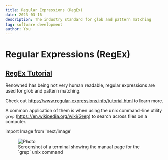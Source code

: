 ```yaml
---
title: Regular Expressions (RegEx)
date: 2023-03-16
description: The industry standard for glob and pattern matching
tag: software development
author: You
---
```


# Regular Expressions (RegEx)

## [RegEx Tutorial](https://www.regular-expressions.info/tutorial.html)

Renowned has being not very human readable, regular expressions are used for glob and pattern matching.

Check out https://www.regular-expressions.info/tutorial.html to learn more.

A common application of them is when using the unix command-line utility `grep` (https://en.wikipedia.org/wiki/Grep) to search across files on a computer.

import Image from 'next/image'

<figure>
<Image
  src="/images/grep.png"
  alt="Photo"
  layout="responsive"
  width={556}
  height={384}
  priority
  className="next-image"
/>
<figcaption>Screenshot of a terminal showing the manual page for the `grep` unix command</figcaption>
</figure>
